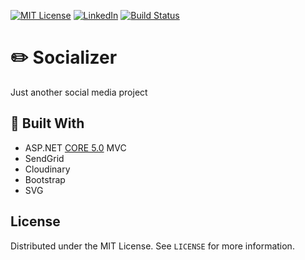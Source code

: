 [![MIT License][license-shield]][license-url]
[![LinkedIn][linkedin-shield]][linkedin-url]
[![Build Status][azure-shield]][azure-url]

# :pencil2: Socializer
Just another social media project

## :hammer: Built With
- ASP.NET [CORE 5.0](https://dotnet.microsoft.com/download/dotnet/5.0 "CORE 3.1") MVC
- SendGrid
- Cloudinary
- Bootstrap
- SVG

<!-- LICENSE -->
## License

Distributed under the MIT License. See `LICENSE` for more information.

[license-shield]: https://img.shields.io/github/license/othneildrew/Best-README-Template.svg?style=flat-square
[license-url]: https://github.com/Dreed657/Socializer/blob/main/LICENSE
[linkedin-shield]: https://img.shields.io/badge/-LinkedIn-black.svg?style=flat-square&logo=linkedin&colorB=555
[linkedin-url]: https://www.linkedin.com/in/stoyan-lazarov/
[azure-shield]: https://dev.azure.com/StoyanLazarov/socializer/_apis/build/status/Dreed657.Socializer?branchName=main
[azure-url]: https://dev.azure.com/StoyanLazarov/socializer/_build/latest?definitionId=1&branchName=main
